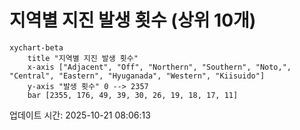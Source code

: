 # 지역별 지진 발생 횟수 (상위 10개)

```mermaid
xychart-beta
    title "지역별 지진 발생 횟수"
    x-axis ["Adjacent", "Off", "Northern", "Southern", "Noto,", "Central", "Eastern", "Hyuganada", "Western", "Kiisuido"]
    y-axis "발생 횟수" 0 --> 2357
    bar [2355, 176, 49, 39, 30, 26, 19, 18, 17, 11]
```

업데이트 시간: 2025-10-21 08:06:13
